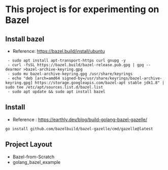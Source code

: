 # This project is for experimenting on Bazel

## Install bazel 

* Reference: https://bazel.build/install/ubuntu
```
 - sudo apt install apt-transport-https curl gnupg -y
 - curl -fsSL https://bazel.build/bazel-release.pub.gpg | gpg --dearmor >bazel-archive-keyring.gpg
 - sudo mv bazel-archive-keyring.gpg /usr/share/keyrings
 - echo "deb [arch=amd64 signed-by=/usr/share/keyrings/bazel-archive-keyring.gpg] https://storage.googleapis.com/bazel-apt stable jdk1.8" | sudo tee /etc/apt/sources.list.d/bazel.list
 - sudo apt update && sudo apt install bazel
```

## Install

* Reference : https://earthly.dev/blog/build-golang-bazel-gazelle/
```
go install github.com/bazelbuild/bazel-gazelle/cmd/gazelle@latest
``` 

## Project Layout

* Bazel-from-Scratch
* golang_bazel_example
